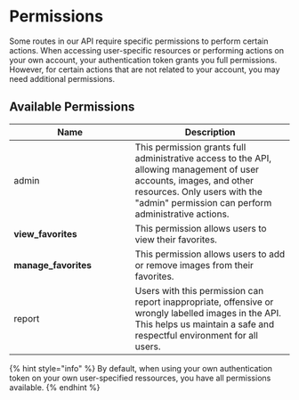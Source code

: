 # Permissions

Some routes in our API require specific permissions to perform certain actions. When accessing user-specific resources or performing actions on your own account, your authentication token grants you full permissions. However, for certain actions that are not related to your account, you may need additional permissions.

## Available Permissions

<table><thead><tr><th width="202">Name</th><th>Description</th></tr></thead><tbody><tr><td>admin</td><td>This permission grants full administrative access to the API, allowing management of user accounts, images, and other resources. Only users with the "admin" permission can perform administrative actions.</td></tr><tr><td><strong>view_favorites</strong></td><td>This permission allows users to view their favorites.</td></tr><tr><td><strong>manage_favorites</strong></td><td>This permission allows users to add or remove images from their favorites.</td></tr><tr><td>report</td><td>Users with this permission can report inappropriate, offensive or wrongly labelled images in the API. This helps us maintain a safe and respectful environment for all users.</td></tr></tbody></table>

{% hint style="info" %}
By default, when using your own authentication token on your own user-specified ressources, you have all permissions available.
{% endhint %}
